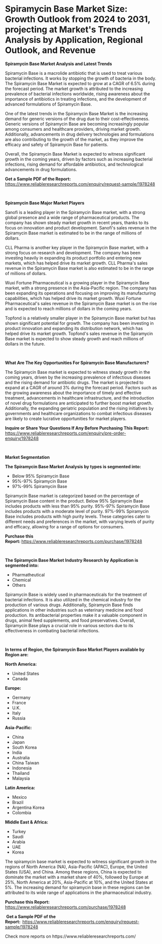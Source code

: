 <p><h1>Spiramycin Base Market Size: Growth Outlook from 2024 to 2031, projecting at Market's Trends Analysis by Application, Regional Outlook, and Revenue</h1></p><p><strong>Spiramycin Base Market Analysis and Latest Trends</strong></p>
<p><p>Spiramycin Base is a macrolide antibiotic that is used to treat various bacterial infections. It works by stopping the growth of bacteria in the body. The Spiramycin Base Market is expected to grow at a CAGR of 6.5% during the forecast period. The market growth is attributed to the increasing prevalence of bacterial infections worldwide, rising awareness about the importance of antibiotics in treating infections, and the development of advanced formulations of Spiramycin Base.</p><p>One of the latest trends in the Spiramycin Base Market is the increasing demand for generic versions of the drug due to their cost-effectiveness. Generic versions of Spiramycin Base are becoming increasingly popular among consumers and healthcare providers, driving market growth. Additionally, advancements in drug delivery technologies and formulations are also contributing to the growth of the market, as they improve the efficacy and safety of Spiramycin Base for patients.</p><p>Overall, the Spiramycin Base Market is expected to witness significant growth in the coming years, driven by factors such as increasing bacterial infections, rising demand for affordable antibiotics, and technological advancements in drug formulations.</p></p>
<p><strong>Get a Sample PDF of the Report:&nbsp;</strong> <a href="https://www.reliableresearchreports.com/enquiry/request-sample/1978248">https://www.reliableresearchreports.com/enquiry/request-sample/1978248</a></p>
<p>&nbsp;</p>
<p><strong>Spiramycin Base Major Market Players</strong></p>
<p><p>Sanofi is a leading player in the Spiramycin Base market, with a strong global presence and a wide range of pharmaceutical products. The company has shown steady market growth in recent years, thanks to its focus on innovation and product development. Sanofi's sales revenue in the Spiramycin Base market is estimated to be in the range of millions of dollars.</p><p>CLL Pharma is another key player in the Spiramycin Base market, with a strong focus on research and development. The company has been investing heavily in expanding its product portfolio and entering new markets, which has helped drive its market growth. CLL Pharma's sales revenue in the Spiramycin Base market is also estimated to be in the range of millions of dollars.</p><p>Wuxi Fortune Pharmaceutical is a growing player in the Spiramycin Base market, with a strong presence in the Asia-Pacific region. The company has been expanding its operations and focusing on improving its manufacturing capabilities, which has helped drive its market growth. Wuxi Fortune Pharmaceutical's sales revenue in the Spiramycin Base market is on the rise and is expected to reach millions of dollars in the coming years.</p><p>Topfond is a relatively smaller player in the Spiramycin Base market but has shown significant potential for growth. The company has been investing in product innovation and expanding its distribution network, which has helped drive its market growth. Topfond's sales revenue in the Spiramycin Base market is expected to show steady growth and reach millions of dollars in the future.</p></p>
<p>&nbsp;</p>
<p><strong>What Are The Key Opportunities For Spiramycin Base Manufacturers?</strong></p>
<p><p>The Spiramycin Base market is expected to witness steady growth in the coming years, driven by the increasing prevalence of infectious diseases and the rising demand for antibiotic drugs. The market is projected to expand at a CAGR of around 3% during the forecast period. Factors such as the growing awareness about the importance of timely and effective treatment, advancements in healthcare infrastructure, and the introduction of novel drug formulations are anticipated to further boost market growth. Additionally, the expanding geriatric population and the rising initiatives by governments and healthcare organizations to combat infectious diseases are likely to create lucrative opportunities for market players.</p></p>
<p><strong>Inquire or Share Your Questions If Any Before Purchasing This Report:</strong> <a href="https://www.reliableresearchreports.com/enquiry/pre-order-enquiry/1978248">https://www.reliableresearchreports.com/enquiry/pre-order-enquiry/1978248</a></p>
<p>&nbsp;</p>
<p><strong>Market Segmentation</strong></p>
<p><strong>The Spiramycin Base Market Analysis by types is segmented into:</strong></p>
<p><ul><li>Below 95% Spiramycin Base</li><li>95%-97% Spiramycin Base</li><li>97%-99% Spiramycin Base</li></ul></p>
<p><p>Spiramycin Base market is categorized based on the percentage of Spiramycin Base content in the product. Below 95% Spiramycin Base includes products with less than 95% purity. 95%-97% Spiramycin Base includes products with a moderate level of purity. 97%-99% Spiramycin Base includes products with high purity levels. These categories cater to different needs and preferences in the market, with varying levels of purity and efficacy, allowing for a range of options for consumers.</p></p>
<p><strong>Purchase this Report:&nbsp;</strong><a href="https://www.reliableresearchreports.com/purchase/1978248">https://www.reliableresearchreports.com/purchase/1978248</a></p>
<p>&nbsp;</p>
<p><strong>The Spiramycin Base Market Industry Research by Application is segmented into:</strong></p>
<p><ul><li>Pharmatheutical</li><li>Chemical</li><li>Others</li></ul></p>
<p><p>Spiramycin Base is widely used in pharmaceuticals for the treatment of bacterial infections. It is also utilized in the chemical industry for the production of various drugs. Additionally, Spiramycin Base finds applications in other industries such as veterinary medicine and food production. Its antibacterial properties make it a valuable component in drugs, animal feed supplements, and food preservatives. Overall, Spiramycin Base plays a crucial role in various sectors due to its effectiveness in combating bacterial infections.</p></p>
<p>&nbsp;</p>
<p><strong>In terms of Region, the Spiramycin Base Market Players available by Region are:</strong></p>
<p>
    <p> <strong> North America: </strong>
        <ul>
            <li>United States</li>
            <li>Canada</li>
        </ul>
        </p> 
    <p> <strong> Europe: </strong>
        <ul>
            <li>Germany</li>
            <li>France</li>
            <li>U.K.</li>
            <li>Italy</li>
            <li>Russia</li>
        </ul>
        </p> 
    <p> <strong> Asia-Pacific: </strong>
        <ul>
            <li>China</li>
            <li>Japan</li>
            <li>South Korea</li>
            <li>India</li>
            <li>Australia</li>
            <li>China Taiwan</li>
            <li>Indonesia</li>
            <li>Thailand</li>
            <li>Malaysia</li>
        </ul>
        </p> 
    <p> <strong> Latin America: </strong>
        <ul>
            <li>Mexico</li>
            <li>Brazil</li>
            <li>Argentina Korea</li>
            <li>Colombia</li>
        </ul>
        </p> 
    <p> <strong> Middle East & Africa: </strong>
        <ul>
            <li>Turkey</li>
            <li>Saudi</li>
            <li>Arabia</li>
            <li>UAE</li>
            <li>Korea</li>
        </ul>
    </p>
    </p>
<p><p>The spiramycin base market is expected to witness significant growth in the regions of North America (NA), Asia-Pacific (APAC), Europe, the United States (USA), and China. Among these regions, China is expected to dominate the market with a market share of 40%, followed by Europe at 25%, North America at 20%, Asia-Pacific at 10%, and the United States at 5%. The increasing demand for spiramycin base in these regions can be attributed to its wide range of applications in the pharmaceutical industry.</p></p>
<p><strong>Purchase this Report: </strong><a href="https://www.reliableresearchreports.com/purchase/1978248">https://www.reliableresearchreports.com/purchase/1978248</a></p>
<p>&nbsp;<strong>Get a Sample PDF of the Report:&nbsp;&nbsp;</strong><a href="https://www.reliableresearchreports.com/enquiry/request-sample/1978248">https://www.reliableresearchreports.com/enquiry/request-sample/1978248</a></p>
<p><strong></strong></p>
<p>Check more reports on https://www.reliableresearchreports.com/</p>